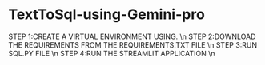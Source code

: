 # TextToSql-using-Gemini-pro

STEP 1:CREATE A VIRTUAL ENVIRONMENT USING. \n
STEP 2:DOWNLOAD THE REQUIREMENTS FROM THE REQUIREMENTS.TXT FILE \n
STEP 3:RUN SQL.PY FILE \n
STEP 4:RUN THE STREAMLIT APPLICATION \n
